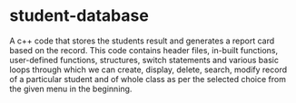 # student-database
A c++ code that stores the students result and generates a report card based on the record. 
This code contains header files, in-built functions, user-defined functions, structures, switch statements and various basic loops through which we can create, display, delete, search, modify record of a particular student and of whole class as per the selected choice from the given menu in the beginning.
